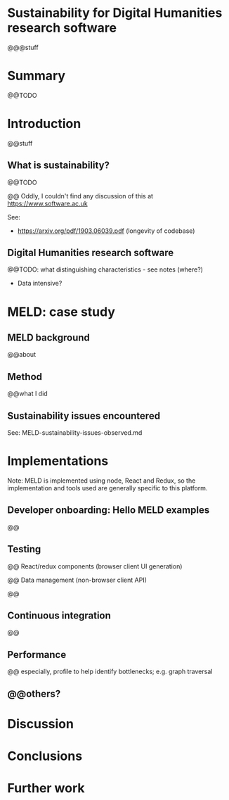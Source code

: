 # Sustainability for Digital Humanities research software

@@@stuff


# Summary

@@TODO


# Introduction

@@stuff


## What is sustainability?

@@TODO

@@ Oddly, I couldn't find any discussion of this at https://www.software.ac.uk

See:

- https://arxiv.org/pdf/1903.06039.pdf (longevity of codebase)


## Digital Humanities research software

@@TODO: what distinguishing characteristics - see notes (where?)

- Data intensive?


# MELD: case study

## MELD background

@@about


## Method

@@what I did


## Sustainability issues encountered

See: MELD-sustainability-issues-observed.md


# Implementations

Note: MELD is implemented using node, React and Redux, so the implementation and tools used are generally specific to this platform.

## Developer onboarding: Hello MELD examples

@@

## Testing

@@ React/redux components (browser client UI generation)

@@ Data management (non-browser client API)

@@

## Continuous integration

@@

## Performance

@@ especially, profile to help identify bottlenecks; e.g. graph traversal

## @@others?


# Discussion


# Conclusions


# Further work


